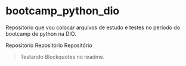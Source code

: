 # bootcamp_python_dio
Repositório que vou colocar arquivos de estudo e testes no período do bootcamp de python na DIO.

Repositório Repositório Repositório
> Testando Blockquotes no readme.